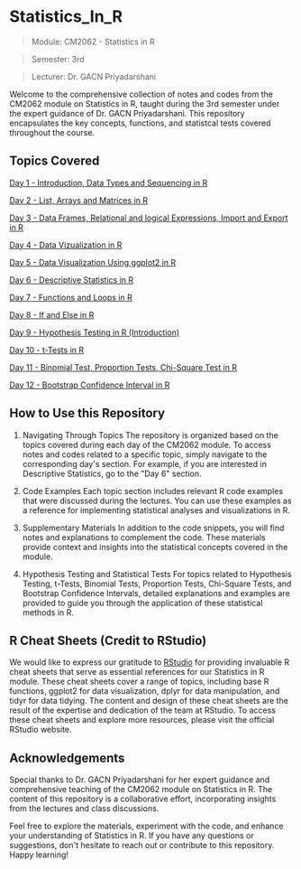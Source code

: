 # Statistics_In_R

> Module: CM2062 - Statistics in R

> Semester: 3rd

> Lecturer: Dr. GACN Priyadarshani


Welcome to the comprehensive collection of notes and codes from the CM2062 module on Statistics in R, taught during the 3rd semester under the expert guidance of Dr. GACN Priyadarshani. This repository encapsulates the key concepts, functions, and statistcal tests covered throughout the course.


## Topics Covered 

[Day 1  - Introduction, Data Types and Sequencing in R](https://github.com/HimashaRandil/Statistics_In_R/tree/main/Lab%20Sheets/Day%201)

[Day 2  - List, Arrays and Matrices in R](https://github.com/HimashaRandil/Statistics_In_R/tree/main/Lab%20Sheets/Day%202)

[Day 3  - Data Frames, Relational and logical Expressions, Import and Export in R](https://github.com/HimashaRandil/Statistics_In_R/tree/main/Lab%20Sheets/Day%203)

[Day 4  - Data Vizualization in R ](https://github.com/HimashaRandil/Statistics_In_R/tree/main/Lab%20Sheets/Day%204)

[Day 5  - Data Visualization Using ggplot2 in R ](https://github.com/HimashaRandil/Statistics_In_R/tree/main/Lab%20Sheets/Day%205)

[Day 6  - Descriptive Statistics in R](https://github.com/HimashaRandil/Statistics_In_R/tree/main/Lab%20Sheets/Day%206)

[Day 7  - Functions and Loops in R ](https://github.com/HimashaRandil/Statistics_In_R/tree/main/Lab%20Sheets/Day%207)

[Day 8  - If and Else in R ](https://github.com/HimashaRandil/Statistics_In_R/tree/main/Lab%20Sheets/Day%208)

[Day 9  - Hypothesis Testing in R (Introduction) ](https://github.com/HimashaRandil/Statistics_In_R/tree/main/Lab%20Sheets/Day%209)

[Day 10 - t-Tests in R ](https://github.com/HimashaRandil/Statistics_In_R/tree/main/Lab%20Sheets/Day%2010)

[Day 11 - Binomial Test, Proportion Tests, Chi-Square Test in R ](https://github.com/HimashaRandil/Statistics_In_R/tree/main/Lab%20Sheets/Day%2011)

[Day 12 - Bootstrap Confidence Interval in R](https://github.com/HimashaRandil/Statistics_In_R/tree/main/Lab%20Sheets/Day%2012)




## How to Use this Repository
1. Navigating Through Topics
The repository is organized based on the topics covered during each day of the CM2062 module. To access notes and codes related to a specific topic, simply navigate to the corresponding day's section. For example, if you are interested in Descriptive Statistics, go to the "Day 6" section.

2. Code Examples
Each topic section includes relevant R code examples that were discussed during the lectures. You can use these examples as a reference for implementing statistical analyses and visualizations in R.

3. Supplementary Materials
In addition to the code snippets, you will find notes and explanations to complement the code. These materials provide context and insights into the statistical concepts covered in the module.

4. Hypothesis Testing and Statistical Tests
For topics related to Hypothesis Testing, t-Tests, Binomial Tests, Proportion Tests, Chi-Square Tests, and Bootstrap Confidence Intervals, detailed explanations and examples are provided to guide you through the application of these statistical methods in R.


## R Cheat Sheets (Credit to RStudio)
We would like to express our gratitude to [RStudio](https://rstudio.com/) for providing invaluable R cheat sheets that serve as essential references for our Statistics in R module. These cheat sheets cover a range of topics, including base R functions, ggplot2 for data visualization, dplyr for data manipulation, and tidyr for data tidying. The content and design of these cheat sheets are the result of the expertise and dedication of the team at RStudio. To access these cheat sheets and explore more resources, please visit the official RStudio website.


## Acknowledgements
Special thanks to Dr. GACN Priyadarshani for her expert guidance and comprehensive teaching of the CM2062 module on Statistics in R. The content of this repository is a collaborative effort, incorporating insights from the lectures and class discussions.

Feel free to explore the materials, experiment with the code, and enhance your understanding of Statistics in R. If you have any questions or suggestions, don't hesitate to reach out or contribute to this repository. Happy learning!